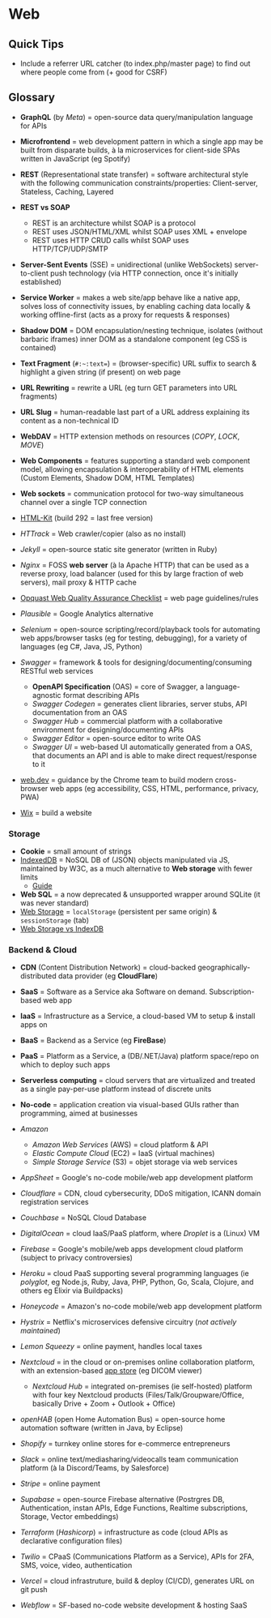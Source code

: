# Web

## Quick Tips

* Include a referrer URL catcher (to index.php/master page) to find out where people come from (+ good for CSRF)

## Glossary

* **GraphQL** (by _Meta_) = open-source data query/manipulation language for APIs
* **Microfrontend** = web development pattern in which a single app may be built from disparate builds, à la microservices for client-side SPAs written in JavaScript (eg Spotify)
* **REST** (Representational state transfer) = software architectural style with the following communication constraints/properties: Client-server, Stateless, Caching, Layered
* **REST vs SOAP**
  * REST is an architecture whilst SOAP is a protocol
  * REST uses JSON/HTML/XML whilst SOAP uses XML + envelope
  * REST uses HTTP CRUD calls whilst SOAP uses HTTP/TCP/UDP/SMTP
* **Server-Sent Events** (SSE) = unidirectional (unlike WebSockets) server-to-client push technology (via HTTP connection, once it's initially established)
* **Service Worker** = makes a web site/app behave like a native app, solves loss of connectivity issues, by enabling caching data locally & working offline-first (acts as a proxy for requests & responses)
* **Shadow DOM** = DOM encapsulation/nesting technique, isolates (without barbaric iframes) inner DOM as a standalone component (eg CSS is contained)
* **Text Fragment** (`#:~:text=`) = (browser-specific) URL suffix to search & highlight a given string (if present) on web page
* **URL Rewriting** = rewrite a URL (eg turn GET parameters into URL fragments)
* **URL Slug** = human-readable last part of a URL address explaining its content as a non-technical ID
* **WebDAV** = HTTP extension methods on resources (_COPY_, _LOCK_, _MOVE_)
* **Web Components** = features supporting a standard web component model, allowing encapsulation & interoperability of HTML elements (Custom Elements, Shadow DOM, HTML Templates)
* **Web sockets** = communication protocol for two-way simultaneous channel over a single TCP connection

* [HTML-Kit](http://www.htmlkit.com) (build 292 = last free version)
* _HTTrack_ = Web crawler/copier (also as no install)
* _Jekyll_ = open-source static site generator (written in Ruby)
* _Nginx_ = FOSS **web server** (à la Apache HTTP) that can be used as a reverse proxy, load balancer (used for this by large fraction of web servers), mail proxy & HTTP cache
* [Opquast Web Quality Assurance Checklist](https://checklists.opquast.com/en/web-quality-assurance) = web page guidelines/rules
* _Plausible_ = Google Analytics alternative
* _Selenium_ = open-source scripting/record/playback tools for automating web apps/browser tasks (eg for testing, debugging), for a variety of languages (eg C#, Java, JS, Python)
* _Swagger_ = framework & tools for designing/documenting/consuming RESTful web services
  * **OpenAPI Specification** (OAS) = core of Swagger, a language-agnostic format describing APIs
  * _Swagger Codegen_ = generates client libraries, server stubs, API documentation from an OAS
  * _Swagger Hub_ = commercial platform with a collaborative environment for designing/documenting APIs
  * _Swagger Editor_ = open-source editor to write OAS
  * _Swagger UI_ = web-based UI automatically generated from a OAS, that documents an API and is able to make direct request/response to it
* [web.dev](https://web.dev) = guidance by the Chrome team to build modern cross-browser web apps (eg accessibility, CSS, HTML, performance, privacy, PWA)
* [Wix](https://www.wix.com) = build a website

### Storage

* **Cookie** = small amount of strings
* [IndexedDB](https://javascript.info/indexeddb) = NoSQL DB of (JSON) objects manipulated via JS, maintained by W3C, as a much alternative to **Web storage** with fewer limits
  * [Guide](https://www.freecodecamp.org/news/a-quick-but-complete-guide-to-indexeddb-25f030425501)
* **Web SQL** = a now deprecated & unsupported wrapper around SQLite (it was never standard)
* [Web Storage](https://en.wikipedia.org/wiki/Web_storage) = `localStorage` (persistent per same origin) & `sessionStorage` (tab)
* [Web Storage vs IndexDB](https://stackoverflow.com/a/37105645/3559724)

### Backend & Cloud

* **CDN** (Content Distribution Network) = cloud-backed geographically-distributed data provider (eg **CloudFlare**)
* **SaaS** = Software as a Service aka Software on demand. Subscription-based web app
* **IaaS** = Infrastructure as a Service, a cloud-based VM to setup & install apps on
* **BaaS** = Backend as a Service (eg **FireBase**)
* **PaaS** = Platform as a Service, a (DB/.NET/Java) platform space/repo on which to deploy such apps
* **Serverless computing** = cloud servers that are virtualized and treated as a single pay-per-use platform instead of discrete units
* **No-code** = application creation via visual-based GUIs rather than programming, aimed at businesses

* _Amazon_
  * _Amazon Web Services_ (AWS) = cloud platform & API
  * _Elastic Compute Cloud_ (EC2) = IaaS (virtual machines)
  * _Simple Storage Service_ (S3) = objet storage via web services
* _AppSheet_ = Google's no-code mobile/web app development platform
* _Cloudflare_ = CDN, cloud cybersecurity, DDoS mitigation, ICANN domain registration services
* _Couchbase_ = NoSQL Cloud Database
* _DigitalOcean_ = cloud IaaS/PaaS platform, where _Droplet_ is a (Linux) VM
* _Firebase_ = Google's mobile/web apps development cloud platform (subject to privacy controversies)
* _Heroku_ = cloud PaaS supporting several programming languages (ie _polyglot_, eg Node.js, Ruby, Java, PHP, Python, Go, Scala, Clojure, and others eg Elixir via Buildpacks)
* _Honeycode_ = Amazon's no-code mobile/web app development platform
* _Hystrix_ = Netflix's microservices defensive circuitry (_not actively maintained_)
* _Lemon Squeezy_ = online payment, handles local taxes
* _Nextcloud_ = in the cloud or on-premises online collaboration platform, with an extension-based [app store](https://apps.nextcloud.com) (eg DICOM viewer)
  * _Nextcloud Hub_ = integrated on-premises (ie self-hosted) platform with four key Nextcloud products (Files/Talk/Groupware/Office, basically Drive + Zoom + Outlook + Office)
* _openHAB_ (open Home Automation Bus) = open-source home automation software (written in Java, by Eclipse)
* _Shopify_ = turnkey online stores for e-commerce entrepreneurs
* _Slack_ = online text/mediasharing/videocalls team communication platform (à la Discord/Teams, by Salesforce)
* _Stripe_ = online payment
* _Supabase_ = open-source Firebase alternative (Postrgres DB, Authentication, instan APIs, Edge Functions, Realtime subscriptions, Storage, Vector embeddings)
* _Terraform_ (_Hashicorp_) = infrastructure as code (cloud APIs as declarative configuration files)
* _Twilio_ = CPaaS (Communications Platform as a Service), APIs for 2FA, SMS, voice, video, authentication
* _Vercel_ = cloud infrastruture, build & deploy (CI/CD), generates URL on git push
* _Webflow_ = SF-based no-code website development & hosting SaaS
